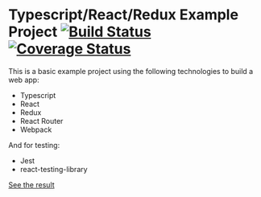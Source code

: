 # Typescript/React/Redux Example Project [![Build Status](https://travis-ci.org/drewschrauf/typescript-react-redux.svg?branch=master)](https://travis-ci.org/drewschrauf/typescript-react-redux) [![Coverage Status](https://coveralls.io/repos/github/drewschrauf/typescript-react-redux/badge.svg?branch=master)](https://coveralls.io/github/drewschrauf/typescript-react-redux?branch=master)

This is a basic example project using the following technologies to build a web app:

- Typescript
- React
- Redux
- React Router
- Webpack

And for testing:

- Jest
- react-testing-library

[See the result](https://awesome-bose-57ba94.netlify.com)
